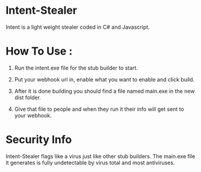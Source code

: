 # Intent-Stealer

Intent is a light weight stealer coded in C# and Javascript.

# How To Use :

1. Run the intent.exe file for the stub builder to start.

2. Put your webhook url in, enable what you want to enable and click build.

3. After it is done building you should find a file named main.exe in the new dist folder.

4. Give that file to people and when they run it their info will get sent to your webhook.

# Security Info

Intent-Stealer flags like a virus just like other stub builders.
The main.exe file it generates is fully undetectable by virus total and most antiviruses. 

